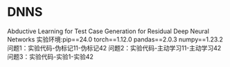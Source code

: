 # DNNS
Abductive Learning for Test Case Generation for Residual Deep Neural Networks
实验环境:pip==24.0
torch==1.12.0
pandas==2.0.3
numpy==1.23.2
问题1：实验代码-伪标记11-伪标记42
问题2：实验代码-主动学习11-主动学习42
问题3：实验代码-实验1-实验42
